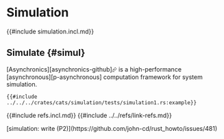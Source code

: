 # Simulation

{{#include simulation.incl.md}}

## Simulate {#simul}

[Asynchronics][asynchronics-github]⮳ is a high-performance [asynchronous][p-asynchronous] computation framework for system simulation.

```rust,editable
{{#include ../../../crates/cats/simulation/tests/simulation1.rs:example}}
```

{{#include refs.incl.md}}
{{#include ../../refs/link-refs.md}}

<div class="hidden">
[simulation: write (P2)](https://github.com/john-cd/rust_howto/issues/481)
</div>
